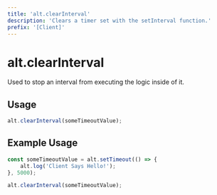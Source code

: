 ```yaml
---
title: 'alt.clearInterval'
description: 'Clears a timer set with the setInterval function.'
prefix: '[Client]'
---
```


# alt.clearInterval

Used to stop an interval from executing the logic inside of it.

## Usage

```js
alt.clearInterval(someTimeoutValue);
```

## Example Usage

```js
const someTimeoutValue = alt.setTimeout(() => {
    alt.log('Client Says Hello!');
}, 5000);

alt.clearInterval(someTimeoutValue);
```
